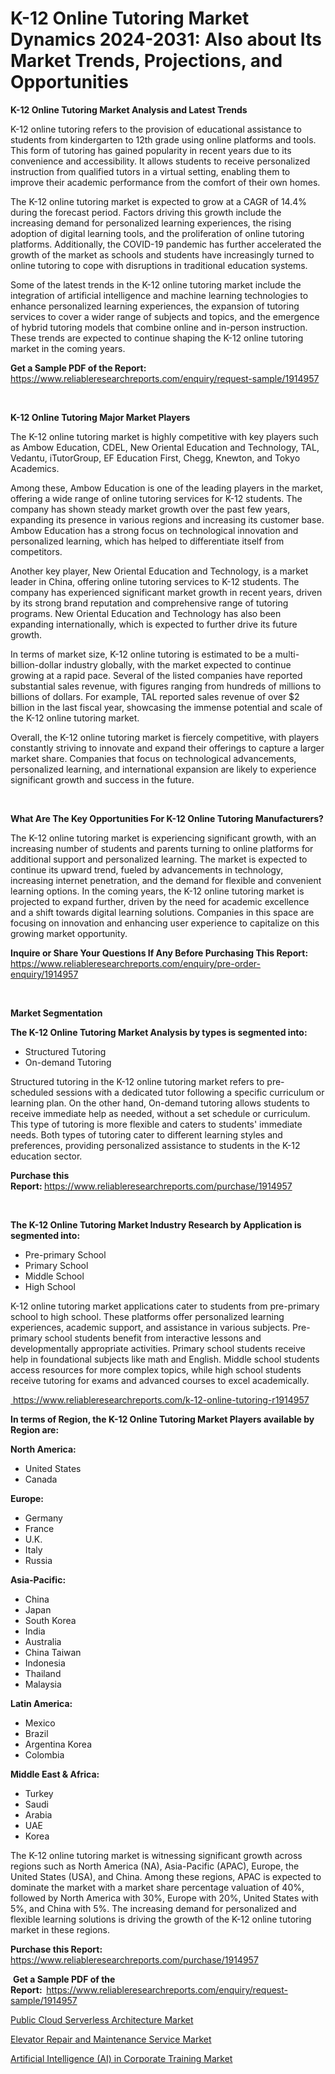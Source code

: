 <p><h1>K-12 Online Tutoring Market Dynamics 2024-2031: Also about Its Market Trends, Projections, and Opportunities</h1></p><p><strong>K-12 Online Tutoring Market Analysis and Latest Trends</strong></p>
<p><p>K-12 online tutoring refers to the provision of educational assistance to students from kindergarten to 12th grade using online platforms and tools. This form of tutoring has gained popularity in recent years due to its convenience and accessibility. It allows students to receive personalized instruction from qualified tutors in a virtual setting, enabling them to improve their academic performance from the comfort of their own homes.</p><p>The K-12 online tutoring market is expected to grow at a CAGR of 14.4% during the forecast period. Factors driving this growth include the increasing demand for personalized learning experiences, the rising adoption of digital learning tools, and the proliferation of online tutoring platforms. Additionally, the COVID-19 pandemic has further accelerated the growth of the market as schools and students have increasingly turned to online tutoring to cope with disruptions in traditional education systems.</p><p>Some of the latest trends in the K-12 online tutoring market include the integration of artificial intelligence and machine learning technologies to enhance personalized learning experiences, the expansion of tutoring services to cover a wider range of subjects and topics, and the emergence of hybrid tutoring models that combine online and in-person instruction. These trends are expected to continue shaping the K-12 online tutoring market in the coming years.</p></p>
<p><strong>Get a Sample PDF of the Report:&nbsp;</strong> <a href="https://www.reliableresearchreports.com/enquiry/request-sample/1914957">https://www.reliableresearchreports.com/enquiry/request-sample/1914957</a></p>
<p>&nbsp;</p>
<p><strong>K-12 Online Tutoring Major Market Players</strong></p>
<p><p>The K-12 online tutoring market is highly competitive with key players such as Ambow Education, CDEL, New Oriental Education and Technology, TAL, Vedantu, iTutorGroup, EF Education First, Chegg, Knewton, and Tokyo Academics. </p><p>Among these, Ambow Education is one of the leading players in the market, offering a wide range of online tutoring services for K-12 students. The company has shown steady market growth over the past few years, expanding its presence in various regions and increasing its customer base. Ambow Education has a strong focus on technological innovation and personalized learning, which has helped to differentiate itself from competitors.</p><p>Another key player, New Oriental Education and Technology, is a market leader in China, offering online tutoring services to K-12 students. The company has experienced significant market growth in recent years, driven by its strong brand reputation and comprehensive range of tutoring programs. New Oriental Education and Technology has also been expanding internationally, which is expected to further drive its future growth.</p><p>In terms of market size, K-12 online tutoring is estimated to be a multi-billion-dollar industry globally, with the market expected to continue growing at a rapid pace. Several of the listed companies have reported substantial sales revenue, with figures ranging from hundreds of millions to billions of dollars. For example, TAL reported sales revenue of over $2 billion in the last fiscal year, showcasing the immense potential and scale of the K-12 online tutoring market.</p><p>Overall, the K-12 online tutoring market is fiercely competitive, with players constantly striving to innovate and expand their offerings to capture a larger market share. Companies that focus on technological advancements, personalized learning, and international expansion are likely to experience significant growth and success in the future.</p></p>
<p>&nbsp;</p>
<p><strong>What Are The Key Opportunities For K-12 Online Tutoring Manufacturers?</strong></p>
<p><p>The K-12 online tutoring market is experiencing significant growth, with an increasing number of students and parents turning to online platforms for additional support and personalized learning. The market is expected to continue its upward trend, fueled by advancements in technology, increasing internet penetration, and the demand for flexible and convenient learning options. In the coming years, the K-12 online tutoring market is projected to expand further, driven by the need for academic excellence and a shift towards digital learning solutions. Companies in this space are focusing on innovation and enhancing user experience to capitalize on this growing market opportunity.</p></p>
<p><strong>Inquire or Share Your Questions If Any Before Purchasing This Report:</strong> <a href="https://www.reliableresearchreports.com/enquiry/pre-order-enquiry/1914957">https://www.reliableresearchreports.com/enquiry/pre-order-enquiry/1914957</a></p>
<p>&nbsp;</p>
<p><strong>Market Segmentation</strong></p>
<p><strong>The K-12 Online Tutoring Market Analysis by types is segmented into:</strong></p>
<p><ul><li>Structured Tutoring</li><li>On-demand Tutoring</li></ul></p>
<p><p>Structured tutoring in the K-12 online tutoring market refers to pre-scheduled sessions with a dedicated tutor following a specific curriculum or learning plan. On the other hand, On-demand tutoring allows students to receive immediate help as needed, without a set schedule or curriculum. This type of tutoring is more flexible and caters to students' immediate needs. Both types of tutoring cater to different learning styles and preferences, providing personalized assistance to students in the K-12 education sector.</p></p>
<p><strong>Purchase this Report:&nbsp;</strong><a href="https://www.reliableresearchreports.com/purchase/1914957">https://www.reliableresearchreports.com/purchase/1914957</a></p>
<p>&nbsp;</p>
<p><strong>The K-12 Online Tutoring Market Industry Research by Application is segmented into:</strong></p>
<p><ul><li>Pre-primary School</li><li>Primary School</li><li>Middle School</li><li>High School</li></ul></p>
<p><p>K-12 online tutoring market applications cater to students from pre-primary school to high school. These platforms offer personalized learning experiences, academic support, and assistance in various subjects. Pre-primary school students benefit from interactive lessons and developmentally appropriate activities. Primary school students receive help in foundational subjects like math and English. Middle school students access resources for more complex topics, while high school students receive tutoring for exams and advanced courses to excel academically.</p></p>
<p><a href="https://www.reliableresearchreports.com/k-12-online-tutoring-r1914957">&nbsp;https://www.reliableresearchreports.com/k-12-online-tutoring-r1914957</a></p>
<p><strong>In terms of Region, the K-12 Online Tutoring Market Players available by Region are:</strong></p>
<p>
    <p> <strong> North America: </strong>
        <ul>
            <li>United States</li>
            <li>Canada</li>
        </ul>
        </p> 
    <p> <strong> Europe: </strong>
        <ul>
            <li>Germany</li>
            <li>France</li>
            <li>U.K.</li>
            <li>Italy</li>
            <li>Russia</li>
        </ul>
        </p> 
    <p> <strong> Asia-Pacific: </strong>
        <ul>
            <li>China</li>
            <li>Japan</li>
            <li>South Korea</li>
            <li>India</li>
            <li>Australia</li>
            <li>China Taiwan</li>
            <li>Indonesia</li>
            <li>Thailand</li>
            <li>Malaysia</li>
        </ul>
        </p> 
    <p> <strong> Latin America: </strong>
        <ul>
            <li>Mexico</li>
            <li>Brazil</li>
            <li>Argentina Korea</li>
            <li>Colombia</li>
        </ul>
        </p> 
    <p> <strong> Middle East & Africa: </strong>
        <ul>
            <li>Turkey</li>
            <li>Saudi</li>
            <li>Arabia</li>
            <li>UAE</li>
            <li>Korea</li>
        </ul>
    </p>
    </p>
<p><p>The K-12 online tutoring market is witnessing significant growth across regions such as North America (NA), Asia-Pacific (APAC), Europe, the United States (USA), and China. Among these regions, APAC is expected to dominate the market with a market share percentage valuation of 40%, followed by North America with 30%, Europe with 20%, United States with 5%, and China with 5%. The increasing demand for personalized and flexible learning solutions is driving the growth of the K-12 online tutoring market in these regions.</p></p>
<p><strong>Purchase this Report: </strong><a href="https://www.reliableresearchreports.com/purchase/1914957">https://www.reliableresearchreports.com/purchase/1914957</a></p>
<p>&nbsp;<strong>Get a Sample PDF of the Report:&nbsp;&nbsp;</strong><a href="https://www.reliableresearchreports.com/enquiry/request-sample/1914957">https://www.reliableresearchreports.com/enquiry/request-sample/1914957</a></p>
<p><strong></strong></p>
<p><p><a href="https://github.com/ValentineMike02/Market-Research-Report-List-1/blob/main/public-cloud-serverless-architecture-market.md">Public Cloud Serverless Architecture Market</a></p><p><a href="https://github.com/staberhelen84/Market-Research-Report-List-1/blob/main/elevator-repair-and-maintenance-service-market.md">Elevator Repair and Maintenance Service Market</a></p><p><a href="https://github.com/JosephMorgnlvXXff/Market-Research-Report-List-1/blob/main/artificial-intelligence-ai-in-corporate-training-market.md">Artificial Intelligence (AI) in Corporate Training Market</a></p></p>